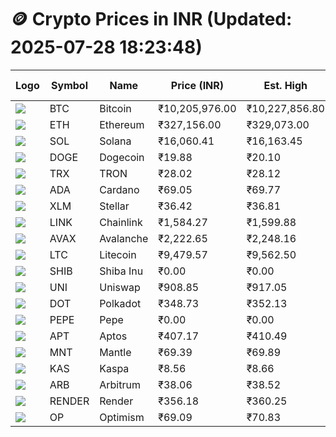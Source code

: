 # 🪙 Crypto Prices in INR (Updated: 2025-07-28 18:23:48)

| Logo | Symbol | Name       | Price (INR) | Est. High | Est. Low | Gross Profit | Fees | Net Profit | ROI % |
|------|--------|------------|-------------|-----------|----------|---------------|------|-------------|--------|
| ![](https://coin-images.coingecko.com/coins/images/1/large/bitcoin.png?1696501400) | BTC    | Bitcoin    | ₹10,205,976.00 | ₹10,227,856.80 | ₹10,184,095.20 | ₹429.71 | ₹200.00 | ₹229.71 | 0.23% |
| ![](https://coin-images.coingecko.com/coins/images/279/large/ethereum.png?1696501628) | ETH    | Ethereum   | ₹327,156.00 | ₹329,073.00 | ₹325,239.00 | ₹1,178.83 | ₹200.00 | ₹978.83 | 0.98% |
| ![](https://coin-images.coingecko.com/coins/images/4128/large/solana.png?1718769756) | SOL    | Solana     | ₹16,060.41 | ₹16,163.45 | ₹15,957.37 | ₹1,291.43 | ₹200.00 | ₹1,091.43 | 1.09% |
| ![](https://coin-images.coingecko.com/coins/images/5/large/dogecoin.png?1696501409) | DOGE   | Dogecoin   | ₹19.88 | ₹20.10 | ₹19.66 | ₹2,258.62 | ₹200.00 | ₹2,058.62 | 2.06% |
| ![](https://coin-images.coingecko.com/coins/images/1094/large/tron-logo.png?1696502193) | TRX    | TRON       | ₹28.02 | ₹28.12 | ₹27.92 | ₹687.58 | ₹200.00 | ₹487.58 | 0.49% |
| ![](https://coin-images.coingecko.com/coins/images/975/large/cardano.png?1696502090) | ADA    | Cardano    | ₹69.05 | ₹69.77 | ₹68.33 | ₹2,111.86 | ₹200.00 | ₹1,911.86 | 1.91% |
| ![](https://coin-images.coingecko.com/coins/images/100/large/fmpFRHHQ_400x400.jpg?1735231350) | XLM    | Stellar    | ₹36.42 | ₹36.81 | ₹36.03 | ₹2,190.12 | ₹200.00 | ₹1,990.12 | 1.99% |
| ![](https://coin-images.coingecko.com/coins/images/877/large/chainlink-new-logo.png?1696502009) | LINK   | Chainlink  | ₹1,584.27 | ₹1,599.88 | ₹1,568.66 | ₹1,990.49 | ₹200.00 | ₹1,790.49 | 1.79% |
| ![](https://coin-images.coingecko.com/coins/images/12559/large/Avalanche_Circle_RedWhite_Trans.png?1696512369) | AVAX   | Avalanche  | ₹2,222.65 | ₹2,248.16 | ₹2,197.14 | ₹2,322.43 | ₹200.00 | ₹2,122.43 | 2.12% |
| ![](https://coin-images.coingecko.com/coins/images/2/large/litecoin.png?1696501400) | LTC    | Litecoin   | ₹9,479.57 | ₹9,562.50 | ₹9,396.64 | ₹1,765.08 | ₹200.00 | ₹1,565.08 | 1.57% |
| ![](https://coin-images.coingecko.com/coins/images/11939/large/shiba.png?1696511800) | SHIB   | Shiba Inu  | ₹0.00 | ₹0.00 | ₹0.00 | ₹1,880.80 | ₹200.00 | ₹1,680.80 | 1.68% |
| ![](https://coin-images.coingecko.com/coins/images/12504/large/uniswap-logo.png?1720676669) | UNI    | Uniswap    | ₹908.85 | ₹917.05 | ₹900.65 | ₹1,821.02 | ₹200.00 | ₹1,621.02 | 1.62% |
| ![](https://coin-images.coingecko.com/coins/images/12171/large/polkadot.png?1696512008) | DOT    | Polkadot   | ₹348.73 | ₹352.13 | ₹345.33 | ₹1,971.18 | ₹200.00 | ₹1,771.18 | 1.77% |
| ![](https://coin-images.coingecko.com/coins/images/29850/large/pepe-token.jpeg?1696528776) | PEPE   | Pepe       | ₹0.00 | ₹0.00 | ₹0.00 | ₹2,308.39 | ₹200.00 | ₹2,108.39 | 2.11% |
| ![](https://coin-images.coingecko.com/coins/images/26455/large/aptos_round.png?1696525528) | APT    | Aptos      | ₹407.17 | ₹410.49 | ₹403.85 | ₹1,643.18 | ₹200.00 | ₹1,443.18 | 1.44% |
| ![](https://coin-images.coingecko.com/coins/images/30980/large/Mantle-Logo-mark.png?1739213200) | MNT    | Mantle     | ₹69.39 | ₹69.89 | ₹68.89 | ₹1,445.74 | ₹200.00 | ₹1,245.74 | 1.25% |
| ![](https://coin-images.coingecko.com/coins/images/25751/large/kaspa-icon-exchanges.png?1696524837) | KAS    | Kaspa      | ₹8.56 | ₹8.66 | ₹8.46 | ₹2,411.92 | ₹200.00 | ₹2,211.92 | 2.21% |
| ![](https://coin-images.coingecko.com/coins/images/16547/large/arb.jpg?1721358242) | ARB    | Arbitrum   | ₹38.06 | ₹38.52 | ₹37.60 | ₹2,433.35 | ₹200.00 | ₹2,233.35 | 2.23% |
| ![](https://coin-images.coingecko.com/coins/images/11636/large/rndr.png?1696511529) | RENDER | Render     | ₹356.18 | ₹360.25 | ₹352.11 | ₹2,311.49 | ₹200.00 | ₹2,111.49 | 2.11% |
| ![](https://coin-images.coingecko.com/coins/images/25244/large/Optimism.png?1696524385) | OP     | Optimism   | ₹69.09 | ₹70.83 | ₹67.35 | ₹5,176.18 | ₹200.00 | ₹4,976.18 | 4.98% |

